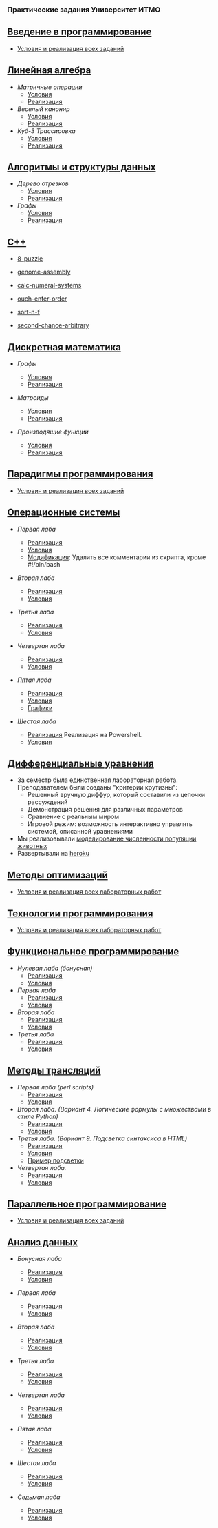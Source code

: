 ### Практические задания Университет ИТМО

[Введение в программирование](https://github.com/maxim092001/Itmo-University/tree/master/prog-intro-homework)
----
  * [Условия и реализация всех заданий](https://github.com/maxim092001/Itmo-University/tree/master/prog-intro-homework)

[Линейная алгебра](https://github.com/maxim092001/Itmo-University/tree/master/linear-algebra)
----

  * *Матричные операции*
      * [Условия](https://github.com/maxim092001/Itmo-University/blob/master/linear-algebra/matrix/problem.pdf)
      * [Реализация](https://github.com/maxim092001/Itmo-University/blob/master/linear-algebra/matrix/matrix.py)
  * *Веселый канонир*
      * [Условия](https://github.com/maxim092001/Itmo-University/blob/master/linear-algebra/boat/problem.pdf)
      * [Реализация](https://github.com/maxim092001/Itmo-University/blob/master/linear-algebra/boat/Boat.py)
  * *Куб-3 Трассировка*
      * [Условия](https://github.com/maxim092001/Itmo-University/blob/master/linear-algebra/plane/problem.pdf)
      * [Реализация](https://github.com/maxim092001/Itmo-University/blob/master/linear-algebra/plane/main.py)
    
[Алгоритмы и структуры данных](https://github.com/maxim092001/Itmo-University/tree/master/algorithms)
----
  
  * *Дерево отрезков*
      * [Условия](https://github.com/maxim092001/Itmo-University/blob/master/algorithms/segment-tree/problem.pdf)
      * [Реализация](https://github.com/maxim092001/Itmo-University/blob/master/algorithms/segment-tree)
  * *Графы*
      * [Условия](https://github.com/maxim092001/Itmo-University/blob/master/algorithms/graph/problem.pdf)
      * [Реализация](https://github.com/maxim092001/Itmo-University/blob/master/algorithms/graph)    

[C++](https://github.com/maxim092001/Itmo-University/tree/master/cpp)
----
  * [8-puzzle](https://github.com/maxim092001/Itmo-University/blob/master/cpp/8-puzzle) 
  
  * [genome-assembly](https://github.com/maxim092001/Itmo-University/blob/master/cpp/genome-assembly) 
      
  * [calc-numeral-systems](https://github.com/maxim092001/Itmo-University/blob/master/cpp/calc-numeral-systems) 
      
  * [ouch-enter-order](https://github.com/maxim092001/Itmo-University/blob/master/cpp/ouch-enter-order) 
      
  * [sort-n-f](https://github.com/maxim092001/Itmo-University/blob/master/cpp/sort-n-f) 
  
  * [second-chance-arbitrary](https://github.com/maxim092001/Itmo-University/blob/master/cpp/second-chance-arbitrary)
      
[Дискретная математика](https://github.com/maxim092001/Itmo-University/tree/master/discrete-math)
----
  
  * *Графы*
      * [Условия](https://github.com/maxim092001/Itmo-University/blob/master/discrete-math/graphs/problem.pdf)
      * [Реализация](https://github.com/maxim092001/Itmo-University/blob/master/discrete-math/graphs)   
       
  * *Матроиды*
      * [Условия](https://github.com/maxim092001/Itmo-University/blob/master/discrete-math/matroids/problem.pdf)
      * [Реализация](https://github.com/maxim092001/Itmo-University/blob/master/discrete-math/matroids)

  * *Производящие функции*
      * [Условия](https://github.com/maxim092001/Itmo-University/blob/master/discrete-math/funcs/problem.pdf)
      * [Реализация](https://github.com/maxim092001/Itmo-University/blob/master/discrete-math/funcs)

[Парадигмы программирования](https://github.com/maxim092001/Itmo-University/tree/master/paradigms)
----
  * [Условия и реализация всех заданий](https://github.com/maxim092001/Itmo-University/tree/master/paradigms) 

[Операционные системы](https://github.com/maxim092001/Itmo-University/tree/master/os)
----
  * *Первая лаба*
      * [Реализация](https://github.com/maxim092001/Itmo-University/tree/master/os/lab1)
      * [Условия](https://github.com/maxim092001/Itmo-University/tree/master/os/lab1/OS_Lab1.pdf)
      * [Модификация](https://github.com/maxim092001/Itmo-University/tree/master/os/lab1/modif.sh): Удалить все комментарии из скрипта, кроме #!/bin/bash

 * *Вторая лаба*
      * [Реализация](https://github.com/maxim092001/Itmo-University/tree/master/os/lab2)
      * [Условия](https://github.com/maxim092001/Itmo-University/tree/master/os/lab2/OS_Lab2.pdf)

 * *Третья лаба*
      * [Реализация](https://github.com/maxim092001/Itmo-University/tree/master/os/lab3)
      * [Условия](https://github.com/maxim092001/Itmo-University/tree/master/os/lab3/OS_Lab3.pdf)

 * *Четвертая лаба*
      * [Реализация](https://github.com/maxim092001/Itmo-University/tree/master/os/lab4)
      * [Условия](https://github.com/maxim092001/Itmo-University/tree/master/os/lab4/OS_Lab4.pdf)

 * *Пятая лаба*
      * [Реализация](https://github.com/maxim092001/Itmo-University/tree/master/os/lab5)
      * [Условия](https://github.com/maxim092001/Itmo-University/tree/master/os/lab5/OS_Lab5.pdf)
      * [Графики](https://github.com/maxim092001/Itmo-University/tree/master/os/lab5/ReportGraphics.pdf)
 
 * *Шестая лаба*
      * [Реализация](https://github.com/maxim092001/Itmo-University/tree/master/os/lab6) Реализация на Powershell.
      * [Условия](https://github.com/maxim092001/Itmo-University/tree/master/os/lab6/OS_Lab6.pdf)

[Дифференциальные уравнения](https://github.com/maxim092001/Itmo-University/tree/master/differential-equations)
----
  * За семестр была единственная лабораторная работа. Преподавателем были созданы "критерии крутизны":
      * Решенный вручную диффур, который составили из цепочки рассуждений
      * Демонстрация решения для различных параметров
      * Сравнение с реальным миром
      * Игровой режим: возможность интерактивно управлять системой, описанной уравнениями
  * Мы реализовывали [моделирование численности популяции животных](https://github.com/maxim092001/Itmo-University/tree/master/differential-equations/population-model)
  * Развертывали на [heroku](https://population-model.herokuapp.com/)


[Методы оптимизаций](https://github.com/maxim092001/Itmo-University/tree/master/math-optimization)
----
  * [Условия и реализация всех лабораторных работ](https://github.com/maxim092001/Itmo-University/tree/master/math-optimization) 

[Технологии программирования](https://github.com/maxim092001/Itmo-University/tree/master/java-advanced)
----
  * [Условия и реализация всех лабораторных работ](https://github.com/maxim092001/Itmo-University/tree/master/java-advanced)


[Функциональное программирование](https://github.com/maxim092001/Itmo-University/tree/master/fp)
----
* *Нулевая лаба (бонусная)*
	* [Реализация](https://github.com/maxim092001/Itmo-University/tree/master/fp/homework-0-maxim092001/hw0)
	* [Условия](https://github.com/maxim092001/Itmo-University/tree/master/fp/homework-0-maxim092001)
* *Первая лаба*
	* [Реализация](https://github.com/maxim092001/Itmo-University/tree/master/fp/homework-1-maxim092001/hw1)
	* [Условия](https://github.com/maxim092001/Itmo-University/tree/master/fp/homework-1-maxim092001)
* *Вторая лаба*
	* [Реализация](https://github.com/maxim092001/Itmo-University/tree/master/fp/homework-2-maxim092001/hw2)
	* [Условия](https://github.com/maxim092001/Itmo-University/tree/master/fp/homework-2-maxim092001)
* *Третья лаба*
	* [Реализация](https://github.com/maxim092001/Itmo-University/tree/master/fp/homework-3-maxim092001/hw3)
	* [Условия](https://github.com/maxim092001/Itmo-University/tree/master/fp/homework-3-maxim092001)

[Методы трансляций](https://github.com/maxim092001/Itmo-University/tree/master/trans-methods)
----

* *Первая лаба (perl scripts)*
	* [Реализация](https://github.com/maxim092001/Itmo-University/tree/master/trans-methods/first-lab)
	* [Условия](https://github.com/maxim092001/Itmo-University/tree/master/trans-methods/first-lab/01-perl-re.pdf)
* *Вторая лаба. (Вариант 4. Логические формулы с множествами в стиле
Python)*
	* [Реализация](https://github.com/maxim092001/Itmo-University/tree/master/trans-methods/second-lab)
	* [Условия](https://github.com/maxim092001/Itmo-University/tree/master/trans-methods/second-lab/02-recursive-parsing.pdf)
* *Третья лаба. (Вариант 9. Подсветка синтаксиса в HTML)*
	* [Реализация](https://github.com/maxim092001/Itmo-University/tree/master/trans-methods/third-lab)
	* [Условия](https://github.com/maxim092001/Itmo-University/tree/master/trans-methods/third-lab/03-bison-antlr.pdf)
	* [Пример подсветки](https://github.com/maxim092001/Itmo-University/tree/master/trans-methods/third-lab/example.png)
* *Четвертая лаба.*
	* [Реализация](https://github.com/maxim092001/Itmo-University/tree/master/trans-methods/fourth-lab)
	* [Условия](https://github.com/maxim092001/Itmo-University/tree/master/trans-methods/fourth-lab)

[Параллельное программирование](https://github.com/maxim092001/Itmo-University/tree/master/mpp)
----
* [Условия и реализация всех заданий](https://github.com/maxim092001/Itmo-University/tree/master/mpp)


[Анализ данных](https://github.com/maxim092001/Itmo-University/tree/master/data-analysis)
----

* *Бонусная лаба*
	* [Реализация](https://github.com/maxim092001/Itmo-University/tree/master/data-analysis/bonus/vk_cup.ipynb)
	* [Условия](https://github.com/maxim092001/Itmo-University/tree/master/data-analysis/bonus)

* *Первая лаба*
	* [Реализация](https://github.com/maxim092001/Itmo-University/tree/master/data-analysis/lab1/Lab-1.ipynb)
	* [Условия](https://github.com/maxim092001/Itmo-University/tree/master/data-analysis/lab1)

* *Вторая лаба*
	* [Реализация](https://github.com/maxim092001/Itmo-University/tree/master/data-analysis/lab2)
	* [Условия](https://github.com/maxim092001/Itmo-University/tree/master/data-analysis/lab2)

* *Третья лаба*
	* [Реализация](https://github.com/maxim092001/Itmo-University/tree/master/data-analysis/lab3/Lab3.ipynb)
	* [Условия](https://github.com/maxim092001/Itmo-University/tree/master/data-analysis/lab3)

* *Четвертая лаба*
	* [Реализация](https://github.com/maxim092001/Itmo-University/tree/master/data-analysis/lab4/Lab-4.ipynb)
	* [Условия](https://github.com/maxim092001/Itmo-University/tree/master/data-analysis/lab4)


* *Пятая лаба*
	* [Реализация](https://github.com/maxim092001/Itmo-University/tree/master/data-analysis/lab5/Lab-5.ipynb)
	* [Условия](https://github.com/maxim092001/Itmo-University/tree/master/data-analysis/lab5)


* *Шестая лаба*
	* [Реализация](https://github.com/maxim092001/Itmo-University/tree/master/data-analysis/lab6/Lab_6.ipynb)
	* [Условия](https://github.com/maxim092001/Itmo-University/tree/master/data-analysis/lab6)

* *Седьмая лаба*
	* [Реализация](https://github.com/maxim092001/Itmo-University/tree/master/data-analysis/lab7/Lab7.ipynb)
	* [Условия](https://github.com/maxim092001/Itmo-University/tree/master/data-analysis/lab7)

